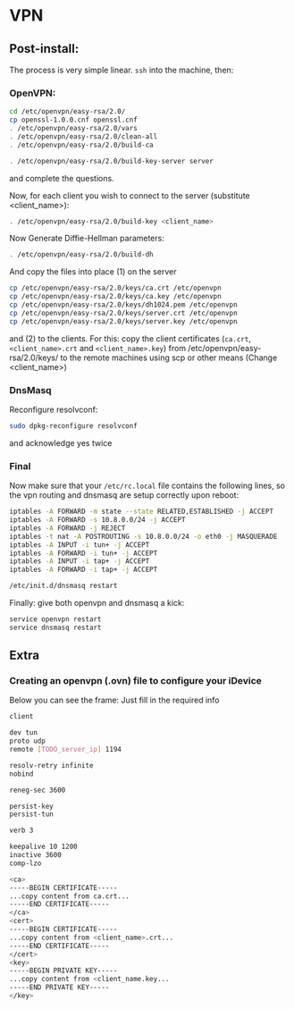 # VPN

## Post-install:

The process is very simple linear. `ssh` into the machine, then:

### OpenVPN:

```bash
cd /etc/openvpn/easy-rsa/2.0/
cp openssl-1.0.0.cnf openssl.cnf
. /etc/openvpn/easy-rsa/2.0/vars
. /etc/openvpn/easy-rsa/2.0/clean-all
. /etc/openvpn/easy-rsa/2.0/build-ca
```

```bash
. /etc/openvpn/easy-rsa/2.0/build-key-server server
```

and complete the questions.

Now, for each client you wish to connect to the server (substitute <client_name>):

```bash
. /etc/openvpn/easy-rsa/2.0/build-key <client_name>
```

Now Generate Diffie-Hellman parameters:

```bash
. /etc/openvpn/easy-rsa/2.0/build-dh
```

And copy the files into place (1) on the server

```bash
cp /etc/openvpn/easy-rsa/2.0/keys/ca.crt /etc/openvpn
cp /etc/openvpn/easy-rsa/2.0/keys/ca.key /etc/openvpn
cp /etc/openvpn/easy-rsa/2.0/keys/dh1024.pem /etc/openvpn
cp /etc/openvpn/easy-rsa/2.0/keys/server.crt /etc/openvpn
cp /etc/openvpn/easy-rsa/2.0/keys/server.key /etc/openvpn
```

and (2) to the clients. For this: copy the client certificates (`ca.crt`, `<client_name>.crt` and `<client_name>.key`) from /etc/openvpn/easy-rsa/2.0/keys/ to the remote machines using scp or other means (Change <client_name>)


### DnsMasq

Reconfigure resolvconf:

```bash
sudo dpkg-reconfigure resolvconf
```

and acknowledge yes twice

### Final

Now make sure that your `/etc/rc.local` file contains the following lines, so the vpn routing and dnsmasq are setup correctly upon reboot:

```bash
iptables -A FORWARD -m state --state RELATED,ESTABLISHED -j ACCEPT
iptables -A FORWARD -s 10.8.0.0/24 -j ACCEPT
iptables -A FORWARD -j REJECT
iptables -t nat -A POSTROUTING -s 10.8.0.0/24 -o eth0 -j MASQUERADE
iptables -A INPUT -i tun+ -j ACCEPT
iptables -A FORWARD -i tun+ -j ACCEPT
iptables -A INPUT -i tap+ -j ACCEPT
iptables -A FORWARD -i tap+ -j ACCEPT

/etc/init.d/dnsmasq restart
```

Finally: give both openvpn and dnsmasq a kick:

```bash
service openvpn restart
service dnsmasq restart
```


## Extra

### Creating an openvpn (.ovn) file to configure your iDevice

Below you can see the frame: Just fill in the required info

```bash
client

dev tun
proto udp
remote [TODO_server_ip] 1194

resolv-retry infinite
nobind

reneg-sec 3600

persist-key
persist-tun

verb 3

keepalive 10 1200
inactive 3600
comp-lzo

<ca>
-----BEGIN CERTIFICATE-----
...copy content from ca.crt...
-----END CERTIFICATE-----
</ca>
<cert>
-----BEGIN CERTIFICATE-----
...copy content from <client_name>.crt...
-----END CERTIFICATE-----
</cert>
<key>
-----BEGIN PRIVATE KEY-----
...copy content from <client_name.key...
-----END PRIVATE KEY-----
</key>
```
